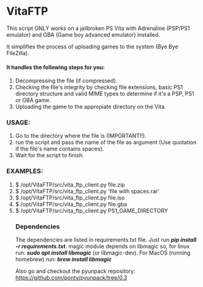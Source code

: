# VitaFTP

This script ONLY works on a jailbroken PS Vita with Adrenaline (PSP/PS1 emulator) and GBA (Game boy advanced emulator) installed.

It simplifies the process of uploading games to the system (Bye Bye FileZilla). 

<h4>It handles the following steps for you:</h4>
<ol>
    <li>
        Decompressing the file (if compressed).
    </li>
    <li>
        Checking the file's integrity by checking file extensions, basic PS1 directory structure and valid MIME types to determine if it's a PSP, PS1 or GBA game.
    </li>
    <li>
        Uploading the game to the appropiate directory on the Vita.
    </li>
</ol>

<h3>USAGE:</h3>
<ol>
    <li>
        Go to the directory where the file is (IMPORTANT!!).
    </li>
    <li>
        run the script and pass the name of the file as argument (Use quotation if the file's name contains spaces).
    </li>
    <li>
        Wait for the script to finish.
    </li>

</ol>

<h3>EXAMPLES:</h3>
<ol>
    <li>$ /opt/VitaFTP/src/vita_ftp_client.py file.zip</li>
    <li>$ /opt/VitaFTP/src/vita_ftp_client.py 'file with spaces.rar'</li>
    <li>$ /opt/VitaFTP/src/vita_ftp_client.py file.iso</li>
    <li>$ /opt/VitaFTP/src/vita_ftp_client.py file.gba</li>
    <li>$ /opt/VitaFTP/src/vita_ftp_client.py PS1_GAME_DIRECTORY</li>
</lo>

<h3>Dependencies</h3>
The dependencies are listed in requirements.txt file. Just run <b><em>pip install -r requirements.txt</em></b>.
magic module depends on libmagic so, for linux run: <b><em>sudo apt install libmagic</em></b> (or libmagic-dev). For MacOS (running homebrew) run: <b><em>brew install libmagic</em></b>

Also go and checkout the pyunpack repository: 
    https://github.com/ponty/pyunpack/tree/0.3
